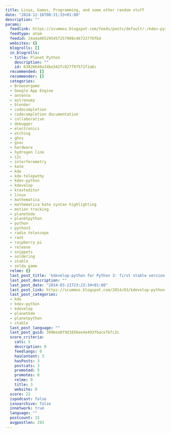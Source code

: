 ```yaml
---
title: Linux, Games, Programming, and some other random stuff
date: "2024-12-16T08:31:33+01:00"
description: ""
params:
  feedlink: https://scummos.blogspot.com/feeds/posts/default/-/kdev-python
  feedtype: atom
  feedid: 24a4a46529545f257908c46723776fbd
  websites: {}
  blogrolls: []
  in_blogrolls:
  - title: Planet Python
    description: ""
    id: 63826648a34be342fc027f97571f1a6c
  recommended: []
  recommender: []
  categories:
  - Browsergame
  - Google App Engine
  - antenna
  - astronomy
  - blender
  - codecompletion
  - codecompletion documentation
  - collaborative
  - debugger
  - electronics
  - etching
  - ghns
  - gsoc
  - hardware
  - hydrogen line
  - i2c
  - interferometry
  - kate
  - kde
  - kde-telepathy
  - kdev-python
  - kdevelop
  - ktexteditor
  - linux
  - mathematica
  - mathematica kate syntax highlighting
  - motion tracking
  - planetkde
  - planetpython
  - python
  - python3
  - radio telescope
  - rant
  - raspberry pi
  - release
  - snippets
  - soldering
  - stable
  - zelda game
  relme: {}
  last_post_title: 'kdevelop-python for Python 3: first stable version (1.6.0) released!'
  last_post_description: ""
  last_post_date: "2014-03-21T23:23:34+01:00"
  last_post_link: https://scummos.blogspot.com/2014/03/kdevelop-python-for-python-3-first.html
  last_post_categories:
  - kde
  - kdev-python
  - kdevelop
  - planetkde
  - planetpython
  - stable
  last_post_language: ""
  last_post_guid: 399bea0f9d1656ee4e493fbace7bfc2c
  score_criteria:
    cats: 5
    description: 0
    feedlangs: 0
    hasContent: 3
    hasPosts: 3
    postcats: 3
    promoted: 5
    promotes: 0
    relme: 0
    title: 3
    website: 0
  score: 22
  ispodcast: false
  isnoarchive: false
  innetwork: true
  language: ""
  postcount: 15
  avgpostlen: 293
---
```

